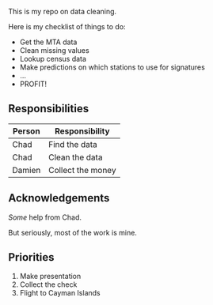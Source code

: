This is my repo on data cleaning.

Here is my checklist of things to do:
* Get the MTA data
* Clean missing values
* Lookup census data
* Make predictions on which stations to use for signatures
* ...
* PROFIT!

## Responsibilities

| Person | Responsibility |
| --- | --- |
|Chad | Find the data |
|Chad | Clean the data |
| Damien | Collect the money |

## Acknowledgements

*Some* help from Chad.

But seriously, most of the work is mine.

## Priorities

1. Make presentation
2. Collect the check
3. Flight to Cayman Islands


